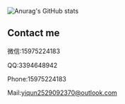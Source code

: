 ![Anurag's GitHub stats](https://github-readme-stats.vercel.app/api?username=Wilson520403)

## Contact me

微信:15975224183

QQ:3394648942

Phone:15975224183

Mail:yiqun2529092370@outlook.com
